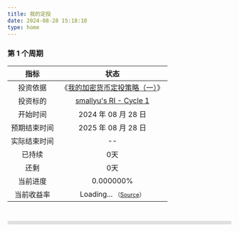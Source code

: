 ```yaml
---
title: 我的定投
date: 2024-08-28 15:18:10
type: home
---
```


### 第 1 个周期

|指标|状态|
|:---:|:---:|
|投资依据|《[我的加密货币定投策略（一）](/2024/08/28/我的加密货币定投策略（一）/)》|
|投资标的|[smallyu's RI - Cycle 1](https://coinmarketcap.com/watchlist/66d339a5c316be09d04b7b16/)|
|开始时间|2024 年 08 月 28 日|
|预期结束时间|2025 年 08 月 28 日|
|实际结束时间|--|
|已持续|<div id="days-elapsed">0天</div>|
|还剩|<div id="days-remaining">0天</div>|
|当前进度|<div id="progress-text">0.000000%</div>|
|当前收益率|<span id="yield">Loading...</span> <span style="font-size:80%">（<a href="https://github.com/smallyunet/ri-yield" target="_blank">Source</a>）</span>|

<br>
<div id="progress-bar-container" style="width: 100%; background-color: #e0e0e0; border-radius: 8px; margin-top: 10px;">
  <div id="progress-bar" style="width: 0%; height: 8px; background: linear-gradient(to right, #00f2fe, #4facfe); border-radius: 8px;"></div>
</div>

<script>
  const startDate = new Date('2024-08-28T00:00:00');
  const endDate = new Date('2025-08-28T00:00:00');
  const totalTime = endDate - startDate;
  const totalDays = Math.ceil(totalTime / (1000 * 60 * 60 * 24));
  function updateProgress() {
    const currentDate = new Date();
    const elapsedTime = currentDate - startDate;
    let progress = (elapsedTime / totalTime) * 100;
    if (progress > 100) {
      progress = 100;
    }
    const progressText = progress.toFixed(6);
    document.getElementById('progress-text').innerHTML = `${progressText}%`;
    document.getElementById('progress-bar').style.width = progress + '%';

    const daysElapsed = Math.floor(elapsedTime / (1000 * 60 * 60 * 24));
    const daysRemaining = totalDays - daysElapsed;
    document.getElementById('days-elapsed').innerHTML = `${daysElapsed}天`;
    document.getElementById('days-remaining').innerHTML = `${daysRemaining}天`;
    if (progress < 100) {
      requestAnimationFrame(updateProgress);
    }
  }
  updateProgress();
</script>

<script>
  // Function to get the previous day's date in YYYYMMDD format
  function getPreviousDayDateStr() {
      const today = new Date();
      const yesterday = new Date(today);
      yesterday.setDate(today.getDate() - 1);

      const year = yesterday.getFullYear();
      const month = String(yesterday.getMonth() + 1).padStart(2, '0');  // Months are 0-based, so add 1
      const day = String(yesterday.getDate()).padStart(2, '0');

      return `${year}${month}${day}`;
  }

  // Function to fetch yield data from the dynamically constructed URL and update the HTML element
  async function fetchYieldRate() {
      try {
          // Construct the URL for the previous day's JSON file
          const dateStr = getPreviousDayDateStr();
          const url = `https://smallyunet.github.io/ri-yield/${dateStr}.yield.json`;
          const response = await fetch(url);
          if (!response.ok) {
              throw new Error('Network response was not ok ' + response.statusText);
          }
          const data = await response.json();

          const yieldRate = data.yield_rate-1;
          document.getElementById('yield').textContent = (yieldRate * 100).toFixed(2) + '%';
          if (yieldRate > 0) {
            document.getElementById('yield').style = "color:green"
          } else {
            document.getElementById('yield').style = "color:red"
          }
      } catch (error) {
          console.error('Error fetching yield data:', error);
          document.getElementById('yield').textContent = 'Nil';
      }
  }

  // Call the function to fetch and display the yield rate when the page loads
  fetchYieldRate();
</script>